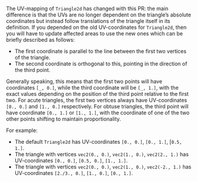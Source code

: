 The UV-mapping of `Triangle2d` has changed with this PR: the main difference is that the UVs are no longer dependent on the triangle’s absolute coordinates but instead follow translations of the triangle itself in its definition. If you depended on the old UV-coordinates for `Triangle2d`, then you will have to update affected areas to use the new ones which can be briefly described as follows:

- The first coordinate is parallel to the line between the first two vertices of the triangle.
- The second coordinate is orthogonal to this, pointing in the direction of the third point.

Generally speaking, this means that the first two points will have coordinates `[_, 0.]`, while the third coordinate will be `[_, 1.]`, with the exact values depending on the position of the third point relative to the first two. For acute triangles, the first two vertices always have UV-coordinates `[0., 0.]` and `[1., 0.]` respectively. For obtuse triangles, the third point will have coordinate `[0., 1.]` or `[1., 1.]`, with the coordinate of one of the two other points shifting to maintain proportionality.

For example: 

- The default `Triangle2d` has UV-coordinates `[0., 0.]`, `[0., 1.]`, [`0.5, 1.]`.
- The triangle with vertices `vec2(0., 0.)`, `vec2(1., 0.)`, `vec2(2., 1.)` has UV-coordinates `[0., 0.]`, `[0.5, 0.]`, `[1., 1.]`.
- The triangle with vertices `vec2(0., 0.)`, `vec2(1., 0.)`, `vec2(-2., 1.)` has UV-coordinates `[2./3., 0.]`, `[1., 0.]`, `[0., 1.]`.
